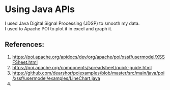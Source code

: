 # Using Java APIs

I used Java Digital Signal Processing (JDSP) to smooth my data. \
I used to Apache POI to plot it in excel and graph it.




## References:
1. https://poi.apache.org/apidocs/dev/org/apache/poi/xssf/usermodel/XSSFSheet.html
2. https://poi.apache.org/components/spreadsheet/quick-guide.html
3. https://github.com/dearshor/poiexamples/blob/master/src/main/java/poi/xssf/usermodel/examples/LineChart.java
4.  
